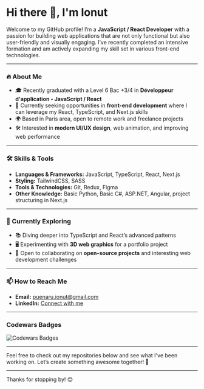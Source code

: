 # Hi there 👋, I'm Ionut

Welcome to my GitHub profile! I’m a **JavaScript / React Developer** with a passion for building web applications that are not only functional but also user-friendly and visually engaging. I’ve recently completed an intensive formation and am actively expanding my skill set in various front-end technologies. 

---

### 🔥 About Me
- 🎓 Recently graduated with a Level 6 Bac +3/4 in **Développeur d'application - JavaScript / React**
- 💼 Currently seeking opportunities in **front-end development** where I can leverage my React, TypeScript, and Next.js skills
- 🌍 Based in Paris area, open to remote work and freelance projects
- 🛠️ Interested in **modern UI/UX design**, web animation, and improving web performance

---

### 🛠️ Skills & Tools
- **Languages & Frameworks:** JavaScript, TypeScript, React, Next.js
- **Styling:** TailwindCSS, SASS
- **Tools & Technologies:** Git, Redux, Figma
- **Other Knowledge:** Basic Python, Basic C#, ASP.NET, Angular, project structuring in Next.js

---

### 🌱 Currently Exploring
- 📚 Diving deeper into TypeScript and React’s advanced patterns
- 🖥️ Experimenting with **3D web graphics** for a portfolio project
- 💬 Open to collaborating on **open-source projects** and interesting web development challenges

---

### 📫 How to Reach Me
- **Email:** puenaru.ionut@gmail.com
- **LinkedIn:** [Connect with me](https://www.linkedin.com/in/puenaru-ionut/)

---
### Codewars Badges
![Codewars Badges](https://www.codewars.com/users/PuenaruIonutMarian/badges/large)

---
  
Feel free to check out my repositories below and see what I've been working on. Let’s create something awesome together! 🚀

---

Thanks for stopping by! 😊


<!--
**PuenaruIonutMarian/puenaruionutmarian** is a ✨ _special_ ✨ repository because its `README.md` (this file) appears on your GitHub profile.

Here are some ideas to get you started:

- 🔭 I’m currently working on ...
- 🌱 I’m currently learning ...
- 👯 I’m looking to collaborate on ...
- 🤔 I’m looking for help with ...
- 💬 Ask me about ...
- 📫 How to reach me: ...
- 😄 Pronouns: ...
- ⚡ Fun fact: ...
-->
